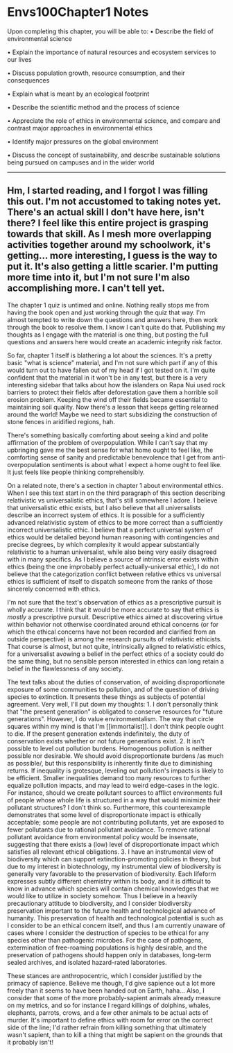 # Envs100Chapter1 Notes

Upon completing this chapter, you will be able to:
• Describe the field of environmental science

• Explain the importance of natural resources and ecosystem services to our lives

• Discuss population growth, resource consumption, and their consequences

• Explain what is meant by an ecological footprint

• Describe the scientific method and the process of science

• Appreciate the role of ethics in environmental science, and compare and contrast major approaches in environmental ethics

• Identify major pressures on the global environment

• Discuss the concept of sustainability, and describe sustainable solutions being pursued on campuses and in the wider world

---
Hm, I started reading, and I forgot I was filling this out.  I'm not accustomed to taking notes yet.  There's an actual skill I don't have here, isn't there?  I feel like this entire project is grasping towards that skill.  As I mesh more overlapping activities together around my schoolwork, it's getting... more interesting, I guess is the way to put it.  It's also getting a little scarier.  I'm putting more time into it, but I'm not sure I'm also accomplishing more.  I can't tell yet.
---

The chapter 1 quiz is untimed and online.  Nothing really stops me from having the book open and just working through the quiz that way.  I'm almost tempted to write down the questions and answers here, then work through the book to resolve them.  I know I can't quite do that.  Publishing my thoughts as I engage with the material is one thing, but posting the full questions and answers here would create an academic integrity risk factor.

So far, chapter 1 itself is blathering a lot about the sciences.  It's a pretty basic "what is science" material, and I'm not sure which part if any of this would turn out to have fallen out of my head if I got tested on it.  I'm quite confident that the material in it won't be in any test, but there is a very interesting sidebar that talks about how the islanders on Rapa Nui used rock barriers to protect their fields after deforestation gave them a horrible soil erosion problem.  Keeping the wind off their fields became essential to maintaining soil quality.  Now there's a lesson that keeps getting relearned around the world!  Maybe we need to start subsidizing the construction of stone fences in aridified regions, hah.

There's something basically comforting about seeing a kind and polite affirmation of the problem of overpopulation.  While I can't say that my upbringing gave me the best sense for what home ought to feel like, the comforting sense of sanity and predictable benevolence that I get from anti-overpopulation sentiments is about what I expect a home ought to feel like.  It just feels like people thinking comprehensibly.

On a related note, there's a section in chapter 1 about environmental ethics.  When I see this text start in on the third paragraph of this section describing relativistic vs universalistic ethics, that's still somewhere I adore.  I believe that universalistic ethic exists, but I also believe that all universalists describe an incorrect system of ethics.  It is possible for a sufficiently advanced relativistic system of ethics to be more correct than a sufficiently incorrect universalistic ethic.  I believe that a perfect universal system of ethics would be detailed beyond human reasoning with contingencies and precise degrees, by which complexity it would appear substantially relativistic to a human universalist, while also being very easily disagreed with in many specifics.  As I believe a source of intrinsic error exists within ethics (being the one improbably perfect actually-universal ethic), I do not believe that the categorization conflict between relative ethics vs universal ethics is sufficient of itself to dispatch someone from the ranks of those sincerely concerned with ethics.

I'm not sure that the text's observation of ethics as a prescriptive pursuit is wholly accurate.  I think that it would be more accurate to say that ethics is *mostly* a prescriptive pursuit.  Descriptive ethics aimed at discovering virtue within behavior not otherwise coordinated around ethical concerns (or for which the ethical concerns have not been recorded and clarified from an outside perspective) is among the research pursuits of relativistic ethicists.  That course is almost, but not quite, intrinsically aligned to relativistic ethics, for a universalist avowing a belief in the perfect ethics of a society could do the same thing, but no sensible person interested in ethics can long retain a belief in the flawlessness of any society.

The text talks about the duties of conservation, of avoiding disproportionate exposure of some communities to pollution, and of the question of driving species to extinction.  It presents these things as subjects of potential agreement.  Very well, I'll put down my thoughts:
    1.  I don't personally think that "the present generation" is obligated to conserve resources for "future generations".  However, I do value environmentalism.  The way that circle squares within my mind is that I'm [[immortalist]].  I don't think people ought to die.  If the present generation extends indefinitely, the duty of conservation exists whether or not future generations exist.
    2.  It isn't possible to level out pollution burdens.  Homogenous pollution is neither possible nor desirable.  We should avoid disproportionate burdens /as much as possible/, but this responsibility is inherently finite due to diminishing returns.  If inequality is grotesque, leveling out pollution's impacts is likely to be efficient.  Smaller inequalities demand too many resources to further equalize pollution impacts, and may lead to weird edge-cases in the logic.  For instance, should we create pollutant sources to afflict environments full of people whose whole life is structured in a way that would minimize their pollutant structures?  I don't think so.  Furthermore, this counterexample demonstrates that some level of disproportionate impact is ethically acceptable; some people are not contributing pollutants, yet are exposed to fewer pollutants due to rational pollutant avoidance.  To remove rational pollutant avoidance from environmental policy would be insensate, suggesting that there exists a  (low) level of disproportionate impact which satisfies all relevant ethical obligations.
    3.  I have an instrumental view of biodiversity which can support extinction-promoting policies in theory, but due to my interest in biotechnology, my instrumental view of biodiversity is generally very favorable to the preservation of biodiversity.  Each lifeform expresses subtly different chemistry within its body, and it is difficult to know in advance which species will contain chemical knowledges that we would like to utilize in society somehow.  Thus I believe in a heavily precautionary attitude to biodiversity, and I consider biodiversity preservation important to the future health and technological advance of humanity.  This preservation of health and technological potential is such as I consider to be an ethical concern itself, and thus I am currently unaware of cases where I consider the destruction of species to be ethical for any species other than pathogenic microbes.  For the case of pathogens, extermination of free-roaming populations is highly desirable, and the preservation of pathogens should happen only in databases, long-term sealed archives, and isolated hazard-rated laboratories.

These stances are anthropocentric, which I consider justified by the primacy of sapience.  Believe me though, I'd give sapience out a lot more freely than it seems to have been handed out on Earth, haha...  Also, I consider that some of the more probably-sapient animals already measure on my metrics, and so for instance I regard killings of dolphins, whales, elephants, parrots, crows, and a few other animals to be actual acts of murder.  It's important to define ethics with room for error on the correct side of the line; I'd rather refrain from killing something that ultimately wasn't sapient, than to kill a thing that might be sapient on the grounds that it probably isn't!